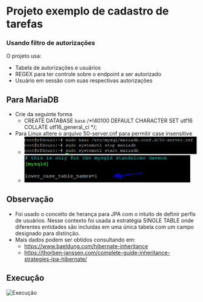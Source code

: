 # Projeto exemplo de cadastro de tarefas

### Usando filtro de autorizações
O projeto usa:

* Tabela de autorizações e usuários
* REGEX para ter controle sobre o endpoint a ser autorizado
* Usuário em sessão com suas respectivas autorizações

## Para MariaDB

* Crie da seguinte forma
  * CREATE DATABASE `base` /*!40100 DEFAULT CHARACTER SET utf16 COLLATE utf16_general_ci */;
* Para Linux altere o arquivo 50-server.cnf para permitir case insensitive
  * ![Alt text](image.png)
  * ![Alt text](image-1.png)

## Observação

* Foi usado o conceito de herança para JPA com o intuito de definir perfis de usuários. Nesse contexto foi usada a estratégia SINGLE TABLE onde diferentes entidades são incluidas em uma única tabela com um campo designado para distinção.
* Mais dados podem ser obtidos consultando em:
  * https://www.baeldung.com/hibernate-inheritance
  * https://thorben-janssen.com/complete-guide-inheritance-strategies-jpa-hibernate/

## Execução
![Execução](execucao3.gif)